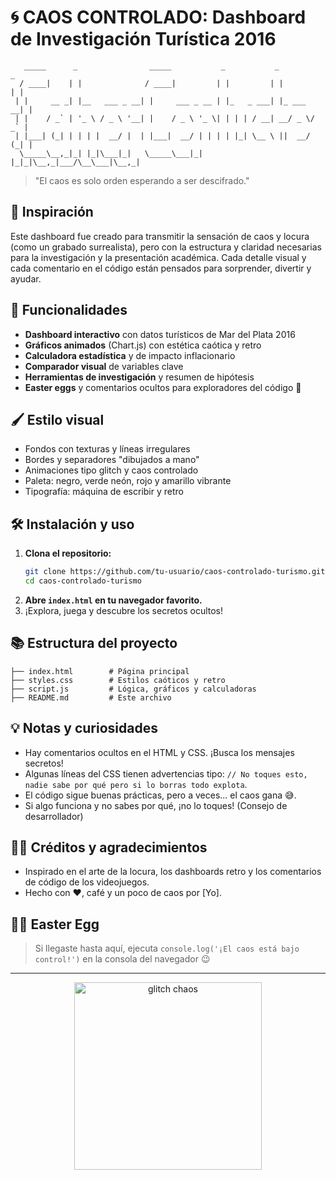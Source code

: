 # 🌀 CAOS CONTROLADO: Dashboard de Investigación Turística 2016

```
   _____      _                _____           _           _           _ 
  / ____|    | |              / ____|         | |         | |         | |
 | |     __ _| |__   ___ _ __| |     ___ _ __ | |_   _ ___| |_ ___  __| |
 | |    / _` | '_ \ / _ \ '__| |    / _ \ '_ \| | | | / __| __/ _ \/ _` |
 | |___| (_| | | | |  __/ |  | |___|  __/ | | | | |_| \__ \ ||  __/ (_| |
  \_____\__,_|_| |_|\___|_|   \_____\___|_| |_|_|\__,_|___/\__\___|\__,_|
```

> "El caos es solo orden esperando a ser descifrado."

## 🎨 Inspiración
Este dashboard fue creado para transmitir la sensación de caos y locura (como un grabado surrealista), pero con la estructura y claridad necesarias para la investigación y la presentación académica. Cada detalle visual y cada comentario en el código están pensados para sorprender, divertir y ayudar.

## 🚀 Funcionalidades
- **Dashboard interactivo** con datos turísticos de Mar del Plata 2016
- **Gráficos animados** (Chart.js) con estética caótica y retro
- **Calculadora estadística** y de impacto inflacionario
- **Comparador visual** de variables clave
- **Herramientas de investigación** y resumen de hipótesis
- **Easter eggs** y comentarios ocultos para exploradores del código 👀

## 🖌️ Estilo visual
- Fondos con texturas y líneas irregulares
- Bordes y separadores "dibujados a mano"
- Animaciones tipo glitch y caos controlado
- Paleta: negro, verde neón, rojo y amarillo vibrante
- Tipografía: máquina de escribir y retro

## 🛠️ Instalación y uso
1. **Clona el repositorio:**
   ```bash
   git clone https://github.com/tu-usuario/caos-controlado-turismo.git
   cd caos-controlado-turismo
   ```
2. **Abre `index.html` en tu navegador favorito.**
3. ¡Explora, juega y descubre los secretos ocultos!

## 📚 Estructura del proyecto
```
├── index.html        # Página principal
├── styles.css        # Estilos caóticos y retro
├── script.js         # Lógica, gráficos y calculadoras
├── README.md         # Este archivo
```

## 💡 Notas y curiosidades
- Hay comentarios ocultos en el HTML y CSS. ¡Busca los mensajes secretos!
- Algunas líneas del CSS tienen advertencias tipo: `// No toques esto, nadie sabe por qué pero si lo borras todo explota`.
- El código sigue buenas prácticas, pero a veces... el caos gana 😅.
- Si algo funciona y no sabes por qué, ¡no lo toques! (Consejo de desarrollador)

## 👨‍💻 Créditos y agradecimientos
- Inspirado en el arte de la locura, los dashboards retro y los comentarios de código de los videojuegos.
- Hecho con ❤️, café y un poco de caos por [Yo].

## 🧙‍♂️ Easter Egg
> Si llegaste hasta aquí, ejecuta `console.log('¡El caos está bajo control!')` en la consola del navegador 😉

---

<p align="center">
  <img src="https://media0.giphy.com/media/v1.Y2lkPTc5MGI3NjExMm0wYTE2bmxxeTZtd21kZGdwbzU5eHM1c2tsangyOWJ6N2ZpOGdjOCZlcD12MV9pbnRlcm5hbF9naWZfYnlfaWQmY3Q9Zw/qUlHlA7VTUxd6/giphy.gif" width="300" alt="glitch chaos"/>
</p> 
